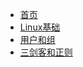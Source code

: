 - [首页](../README.md)
- [Linux基础](/Linux/basic.md)
- [用户和组](/Linux/user_group.md)
- [三剑客和正则](/Linux/linux_reg.md)